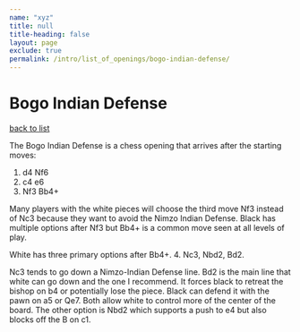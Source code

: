 ```yaml
---
name: "xyz"
title: null
title-heading: false
layout: page
exclude: true
permalink: /intro/list_of_openings/bogo-indian-defense/
---
```


# Bogo Indian Defense

[back to list](../../list_of_openings)



The Bogo Indian Defense is a chess opening that arrives after the starting moves:

1. d4 Nf6
2. c4 e6
3. Nf3 Bb4+

Many players with the white pieces will choose the third move Nf3 instead of Nc3 because they want to avoid the Nimzo Indian Defense. Black has multiple options after Nf3 but Bb4+ is a common move seen at all levels of play.

White has three primary options after Bb4+. 4. Nc3, Nbd2, Bd2.

Nc3 tends to go down a Nimzo-Indian Defense line. Bd2 is the main line that white can go down and the one I recommend. It forces black to retreat the bishop on b4 or potentially lose the piece. Black can defend it with the pawn on a5 or Qe7. Both allow white to control more of the center of the board. The other option is Nbd2 which supports a push to e4 but also blocks off the B on c1.




